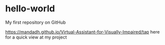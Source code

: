# hello-world
My first repository on GitHub

https://mandadh.github.io/Virtual-Assistant-for-Visually-Impaired/tap here for a quick view at my project 
